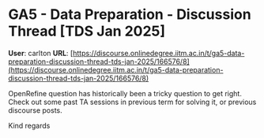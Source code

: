 # GA5 - Data Preparation - Discussion Thread [TDS Jan 2025]

**User**: carlton
**URL**: [https://discourse.onlinedegree.iitm.ac.in/t/ga5-data-preparation-discussion-thread-tds-jan-2025/166576/8](https://discourse.onlinedegree.iitm.ac.in/t/ga5-data-preparation-discussion-thread-tds-jan-2025/166576/8)

OpenRefine question has historically been a tricky question to get right. Check out some past TA sessions in previous term for solving it, or previous discourse posts.

Kind regards
